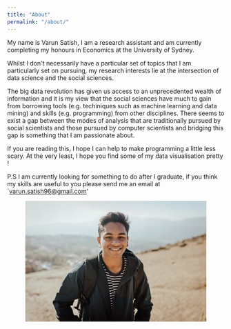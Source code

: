 ```yaml
---
title: "About"
permalink: "/about/"
---
```


My name is Varun Satish, I am a research assistant and am currently completing my honours in Economics at the University of Sydney.

Whilst I don't necessarily have a particular set of topics that I am particularly set on pursuing, my research interests lie at the intersection of data science and the social sciences. 

The big data revolution has given us access to an unprecedented wealth of information and it is my view that the social sciences have much to gain from borrowing tools (e.g. techiniques such as machine learning and data mining) and skills (e.g. programming) from other disciplines. There seems to exist a gap between the modes of analysis that are traditionally pursued by social scientists and those pursued by computer scientists and bridging this gap is something that I am passionate about. 

If you are reading this, I hope I can help to make programming a little less scary. At the very least, I hope you find some of my data visualisation pretty !

P.S I am currently looking for something to do after I graduate, if you think my skills are useful to you please send me an email at `varun.satish96@gmail.com'


<p align="center">
  <img src=/assets/bio.jpg>
</p>



